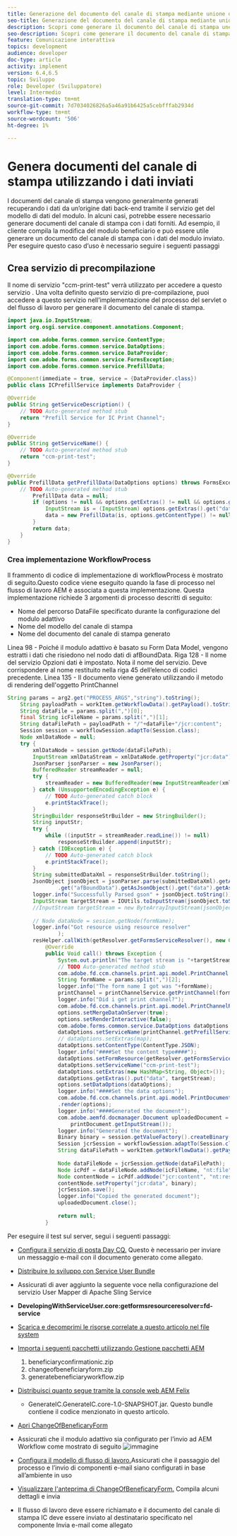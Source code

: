 ```yaml
---
title: Generazione del documento del canale di stampa mediante unione dei dati
seo-title: Generazione del documento del canale di stampa mediante unione dei dati
description: Scopri come generare il documento del canale di stampa unendo i dati contenuti nel flusso di input
seo-description: Scopri come generare il documento del canale di stampa unendo i dati contenuti nel flusso di input
feature: Comunicazione interattiva
topics: development
audience: developer
doc-type: article
activity: implement
version: 6.4,6.5
topic: Sviluppo
role: Developer (Sviluppatore)
level: Intermedio
translation-type: tm+mt
source-git-commit: 7d7034026826a5a46a91b6425a5cebfffab2934d
workflow-type: tm+mt
source-wordcount: '506'
ht-degree: 1%

---
```


# Genera documenti del canale di stampa utilizzando i dati inviati

I documenti del canale di stampa vengono generalmente generati recuperando i dati da un’origine dati back-end tramite il servizio get del modello di dati del modulo. In alcuni casi, potrebbe essere necessario generare documenti del canale di stampa con i dati forniti. Ad esempio, il cliente compila la modifica del modulo beneficiario e può essere utile generare un documento del canale di stampa con i dati del modulo inviato. Per eseguire questo caso d’uso è necessario seguire i seguenti passaggi

## Crea servizio di precompilazione

Il nome di servizio &quot;ccm-print-test&quot; verrà utilizzato per accedere a questo servizio . Una volta definito questo servizio di pre-compilazione, puoi accedere a questo servizio nell’implementazione del processo del servlet o del flusso di lavoro per generare il documento del canale di stampa.

```java
import java.io.InputStream;
import org.osgi.service.component.annotations.Component;

import com.adobe.forms.common.service.ContentType;
import com.adobe.forms.common.service.DataOptions;
import com.adobe.forms.common.service.DataProvider;
import com.adobe.forms.common.service.FormsException;
import com.adobe.forms.common.service.PrefillData;

@Component(immediate = true, service = {DataProvider.class})
public class ICPrefillService implements DataProvider {

@Override
public String getServiceDescription() {
    // TODO Auto-generated method stub
    return "Prefill Service for IC Print Channel";
}

@Override
public String getServiceName() {
    // TODO Auto-generated method stub
    return "ccm-print-test";
}

@Override
public PrefillData getPrefillData(DataOptions options) throws FormsException {
    // TODO Auto-generated method stub
        PrefillData data = null;
        if (options != null && options.getExtras() != null && options.getExtras().get("data") != null) {
            InputStream is = (InputStream) options.getExtras().get("data");
            data = new PrefillData(is, options.getContentType() != null ? options.getContentType() : ContentType.JSON);
        }
        return data;
    }
}
```

### Crea implementazione WorkflowProcess

Il frammento di codice di implementazione di workflowProcess è mostrato di seguito.Questo codice viene eseguito quando la fase di processo nel flusso di lavoro AEM è associata a questa implementazione. Questa implementazione richiede 3 argomenti di processo descritti di seguito:

* Nome del percorso DataFile specificato durante la configurazione del modulo adattivo
* Nome del modello del canale di stampa
* Nome del documento del canale di stampa generato

Linea 98 - Poiché il modulo adattivo è basato su Form Data Model, vengono estratti i dati che risiedono nel nodo dati di afBoundData.
Riga 128 - Il nome del servizio Opzioni dati è impostato. Nota il nome del servizio. Deve corrispondere al nome restituito nella riga 45 dell’elenco di codici precedente.
Linea 135 - Il documento viene generato utilizzando il metodo di rendering dell&#39;oggetto PrintChannel


```java
String params = arg2.get("PROCESS_ARGS","string").toString();
    String payloadPath = workItem.getWorkflowData().getPayload().toString();
    String dataFile = params.split(",")[0];
    final String icFileName = params.split(",")[1];
    String dataFilePath = payloadPath + "/"+dataFile+"/jcr:content";
    Session session = workflowSession.adaptTo(Session.class);
    Node xmlDataNode = null;
    try {
        xmlDataNode = session.getNode(dataFilePath);
        InputStream xmlDataStream = xmlDataNode.getProperty("jcr:data").getBinary().getStream();
        JsonParser jsonParser = new JsonParser();
        BufferedReader streamReader = null;
        try {
            streamReader = new BufferedReader(new InputStreamReader(xmlDataStream, "UTF-8"));
        } catch (UnsupportedEncodingException e) {
            // TODO Auto-generated catch block
            e.printStackTrace();
        }
        StringBuilder responseStrBuilder = new StringBuilder();
        String inputStr;
        try {
            while ((inputStr = streamReader.readLine()) != null)
                responseStrBuilder.append(inputStr);
        } catch (IOException e) {
            // TODO Auto-generated catch block
            e.printStackTrace();
        }
        String submittedDataXml = responseStrBuilder.toString();
        JsonObject jsonObject = jsonParser.parse(submittedDataXml).getAsJsonObject().get("afData").getAsJsonObject()
                .get("afBoundData").getAsJsonObject().get("data").getAsJsonObject();
        logger.info("Successfully Parsed gson" + jsonObject.toString());
        InputStream targetStream = IOUtils.toInputStream(jsonObject.toString());
        //InputStream targetStream = new ByteArrayInputStream(jsonObject.toString().getBytes());
        
        // Node dataNode = session.getNode(formName);
        logger.info("Got resource using resource resolver"
                );
        resHelper.callWith(getResolver.getFormsServiceResolver(), new Callable<Void>() {
            @Override
            public Void call() throws Exception {
                System.out.println("The target stream is "+targetStream.available());
                // TODO Auto-generated method stub
                com.adobe.fd.ccm.channels.print.api.model.PrintChannel printChannel = null;
                String formName = params.split(",")[2];
                logger.info("The form name I got was "+formName);
                printChannel = printChannelService.getPrintChannel(formName);
                logger.info("Did i get print channel?");
                com.adobe.fd.ccm.channels.print.api.model.PrintChannelRenderOptions options = new com.adobe.fd.ccm.channels.print.api.model.PrintChannelRenderOptions();
                options.setMergeDataOnServer(true);
                options.setRenderInteractive(false);
                com.adobe.forms.common.service.DataOptions dataOptions = new com.adobe.forms.common.service.DataOptions();
                dataOptions.setServiceName(printChannel.getPrefillService());
                // dataOptions.setExtras(map);
                dataOptions.setContentType(ContentType.JSON);
                logger.info("####Set the content type####");
                dataOptions.setFormResource(getResolver.getFormsServiceResolver().getResource(formName));
                dataOptions.setServiceName("ccm-print-test");
                dataOptions.setExtras(new HashMap<String, Object>());
                dataOptions.getExtras().put("data", targetStream);
                options.setDataOptions(dataOptions);
                logger.info("####Set the data options");
                com.adobe.fd.ccm.channels.print.api.model.PrintDocument printDocument = printChannel
                .render(options);
                logger.info("####Generated the document");
                com.adobe.aemfd.docmanager.Document uploadedDocument = new com.adobe.aemfd.docmanager.Document(
                    printDocument.getInputStream());
                logger.info("Generated the document");
                Binary binary = session.getValueFactory().createBinary(printDocument.getInputStream());
                Session jcrSession = workflowSession.adaptTo(Session.class);
                String dataFilePath = workItem.getWorkflowData().getPayload().toString();
                
                Node dataFileNode = jcrSession.getNode(dataFilePath);
                Node icPdf = dataFileNode.addNode(icFileName, "nt:file");
                Node contentNode = icPdf.addNode("jcr:content", "nt:resource");
                contentNode.setProperty("jcr:data", binary);
                jcrSession.save();
                logger.info("Copied the generated document");
                uploadedDocument.close();
                
                return null;
            }
```

Per eseguire il test sul server, segui i seguenti passaggi:

* [Configura il servizio di posta Day CQ.](https://helpx.adobe.com/experience-manager/6-5/communities/using/email.html) Questo è necessario per inviare un messaggio e-mail con il documento generato come allegato.
* [Distribuire lo sviluppo con Service User Bundle](/help/forms/assets/common-osgi-bundles/DevelopingWithServiceUser.jar)
* Assicurati di aver aggiunto la seguente voce nella configurazione del servizio User Mapper di Apache Sling Service
* **DevelopingWithServiceUser.core:getformsresourceresolver=fd-service**
* [Scarica e decomprimi le risorse correlate a questo articolo nel file system](assets/prefillservice.zip)
* [Importa i seguenti pacchetti utilizzando Gestione pacchetti AEM](http://localhost:4502/crx/packmgr/index.jsp)
   1. beneficiaryconfirmationic.zip
   2. changeofbeneficiaryform.zip
   3. generatebeneficiaryworkflow.zip
* [Distribuisci quanto segue tramite la console web AEM Felix](http://localhost:4502/system/console/bundles)

   * GenerateIC.GenerateIC.core-1.0-SNAPSHOT.jar. Questo bundle contiene il codice menzionato in questo articolo.

* [Apri ChangeOfBeneficaryForm](http://localhost:4502/content/dam/formsanddocuments/changebeneficiary/jcr:content?wcmmode=disabled)
* Assicurati che il modulo adattivo sia configurato per l’invio ad AEM Workflow come mostrato di seguito
   ![immagine](assets/generateic.PNG)
* [Configura il modello di flusso di lavoro.](http://localhost:4502/editor.html/conf/global/settings/workflow/models/ChangesToBeneficiary.html)Assicurati che il passaggio del processo e l’invio di componenti e-mail siano configurati in base all’ambiente in uso
* [Visualizzare l&#39;anteprima di ChangeOfBeneficaryForm.](http://localhost:4502/content/dam/formsanddocuments/changebeneficiary/jcr:content?wcmmode=disabled) Compila alcuni dettagli e invia
* Il flusso di lavoro deve essere richiamato e il documento del canale di stampa IC deve essere inviato al destinatario specificato nel componente Invia e-mail come allegato
